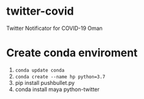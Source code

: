 # twitter-covid
Twitter Notificator for COVID-19 Oman


# Create conda enviroment
1. `conda update conda`
2. `conda create --name hp python=3.7`
3. pip install pushbullet.py
4. conda install maya python-twitter
